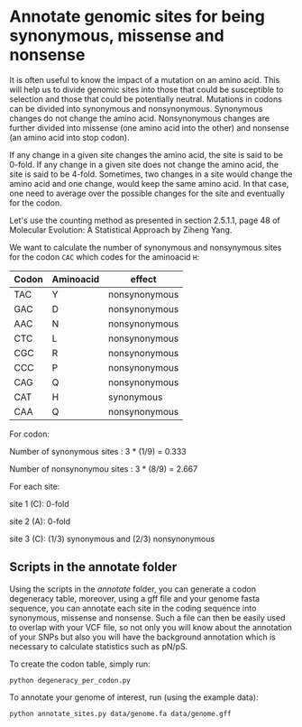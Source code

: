 # Annotate genomic sites for being synonymous, missense and nonsense

It is often useful to know the impact of a mutation on an amino acid. This will help us to divide genomic sites into those that could be susceptible to selection and those that could be potentially neutral. Mutations in codons can be divided into synonymous and nonsynonymous. Synonymous changes do not change the amino acid. Nonsynonymous changes are further divided into missense (one amino acid into the other) and nonsense (an amino acid into stop codon). 

If any change in a given site changes the amino acid, the site is said to be 0-fold. If any change in a given site does not change the amino acid, the site is said to be 4-fold. Sometimes, two changes in a site would change the amino acid and one change, would keep the same amino acid. In that case, one need to average over the possible changes for the site and eventually for the codon. 

Let's use the counting method as presented in section 2.5.1.1, page 48 of Molecular Evolution: A Statistical Approach by Ziheng Yang.

We want to calculate the number of synonymous and nonsynymous sites for the codon `CAC` which codes for the aminoacid `H`:

|Codon| Aminoacid | effect |
|---|---|---|
| TAC | Y | nonsynonymous |
| GAC | D | nonsynonymous |
| AAC | N | nonsynonymous |
| CTC | L | nonsynonymous |
| CGC | R | nonsynonymous |
| CCC | P | nonsynonymous |
| CAG | Q | nonsynonymous |
| CAT | H | synonymous |
| CAA | Q | nonsynonymous |

For codon:

Number of synonymous sites : 3 * (1/9) = 0.333

Number of nonsynonymou sites : 3 * (8/9) = 2.667

For each site: 

site 1 (C): 0-fold

site 2 (A): 0-fold

site 3 (C): (1/3) synonymous and (2/3) nonsynonymous

## Scripts in the annotate folder
Using the scripts in the *annotate* folder, you can generate a codon degeneracy table, moreover, using a gff file and your genome fasta sequence, you can annotate each site in the coding sequence into synonymous, missense and nonsense. Such a file can then be easily used to overlap with your VCF file, so not only you will know about the annotation of your SNPs but also you will have the background annotation which is necessary to calculate statistics such as pN/pS.

To create the codon table, simply run:

`python degeneracy_per_codon.py`

To annotate your genome of interest, run (using the example data):

`python annotate_sites.py data/genome.fa data/genome.gff`





